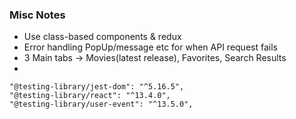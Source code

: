 ### Misc Notes
- Use class-based components & redux
- Error handling PopUp/message etc for when API request fails
- 3 Main tabs -> Movies(latest release), Favorites, Search Results
- 


    "@testing-library/jest-dom": "^5.16.5",
    "@testing-library/react": "^13.4.0",
    "@testing-library/user-event": "^13.5.0",